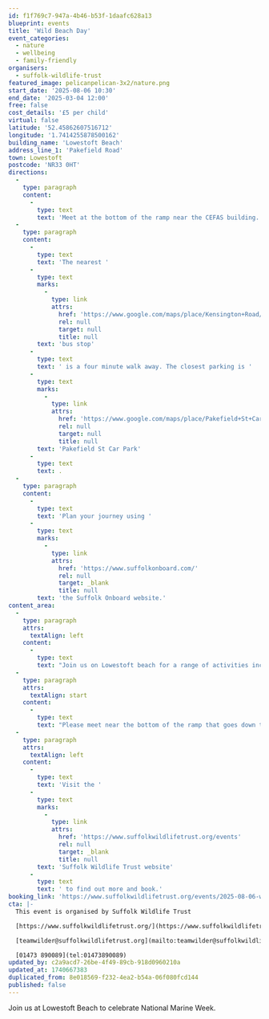 ```yaml
---
id: f1f769c7-947a-4b46-b53f-1daafc628a13
blueprint: events
title: 'Wild Beach Day'
event_categories:
  - nature
  - wellbeing
  - family-friendly
organisers:
  - suffolk-wildlife-trust
featured_image: pelicanpelican-3x2/nature.png
start_date: '2025-08-06 10:30'
end_date: '2025-03-04 12:00'
free: false
cost_details: '£5 per child'
virtual: false
latitude: '52.45862607516712'
longitude: '1.7414255878500162'
building_name: 'Lowestoft Beach'
address_line_1: 'Pakefield Road'
town: Lowestoft
postcode: 'NR33 0HT'
directions:
  -
    type: paragraph
    content:
      -
        type: text
        text: 'Meet at the bottom of the ramp near the CEFAS building.'
  -
    type: paragraph
    content:
      -
        type: text
        text: 'The nearest '
      -
        type: text
        marks:
          -
            type: link
            attrs:
              href: 'https://www.google.com/maps/place/Kensington+Road/@52.4701792,1.7247255,14z/data=!4m20!1m13!4m12!1m3!2m2!1d1.741415!2d52.458532!1m6!1m2!1s0x47da1a48b633310f:0x14471a920355260!2sKensington+Road,+Lowestoft+NR33+0DF!2m2!1d1.739339!2d52.459942!3e2!3m5!1s0x47da1a48b633310f:0x14471a920355260!8m2!3d52.459942!4d1.739339!16s%2Fg%2F1q67sk4x5?entry=ttu&g_ep=EgoyMDI1MDIyNC4wIKXMDSoASAFQAw%3D%3D'
              rel: null
              target: null
              title: null
        text: 'bus stop'
      -
        type: text
        text: ' is a four minute walk away. The closest parking is '
      -
        type: text
        marks:
          -
            type: link
            attrs:
              href: 'https://www.google.com/maps/place/Pakefield+St+Car+Park/@52.4572396,1.7325911,17.25z/data=!4m23!1m16!4m15!1m6!1m2!1s0x47da1a4971b973c9:0x2c84b33fec5a721b!2sKendal+Road,+Lowestoft+NR33+0PD!2m2!1d1.7355958!2d52.4583896!1m6!1m2!1s0x47da1a4994894eb3:0x507aba8852d97178!2sThe+Seagull,+19-75+Morton+Rd,+Pakefield,+Lowestoft+NR33+0JH!2m2!1d1.7356033!2d52.4566925!3e2!3m5!1s0x47da1b5e1c31d843:0x69c464699df856ce!8m2!3d52.4557954!4d1.7376769!16s%2Fg%2F11frs3mqjx'
              rel: null
              target: null
              title: null
        text: 'Pakefield St Car Park'
      -
        type: text
        text: .
  -
    type: paragraph
    content:
      -
        type: text
        text: 'Plan your journey using '
      -
        type: text
        marks:
          -
            type: link
            attrs:
              href: 'https://www.suffolkonboard.com/'
              rel: null
              target: _blank
              title: null
        text: 'the Suffolk Onboard website.'
content_area:
  -
    type: paragraph
    attrs:
      textAlign: left
    content:
      -
        type: text
        text: "Join us on Lowestoft beach for a range of activities including beach art, sand castle building and a beach clean.\_"
  -
    type: paragraph
    attrs:
      textAlign: start
    content:
      -
        type: text
        text: "Please meet near the bottom of the ramp that goes down to the beach near CEFAS. We will have gazebo set up for the activities so you will be able to spot us!\_"
  -
    type: paragraph
    attrs:
      textAlign: left
    content:
      -
        type: text
        text: 'Visit the '
      -
        type: text
        marks:
          -
            type: link
            attrs:
              href: 'https://www.suffolkwildlifetrust.org/events'
              rel: null
              target: _blank
              title: null
        text: 'Suffolk Wildlife Trust website'
      -
        type: text
        text: ' to find out more and book.'
booking_link: 'https://www.suffolkwildlifetrust.org/events/2025-08-06-wild-beach-day-lowestoft-beach-0'
cta: |-
  This event is organised by Suffolk Wildlife Trust

  [https://www.suffolkwildlifetrust.org/](https://www.suffolkwildlifetrust.org/)

  [teamwilder@suffolkwildlifetrust.org](mailto:teamwilder@suffolkwildlifetrust.org)

  [01473 890089](tel:01473890089)
updated_by: c2a9acd7-26be-4f49-89cb-918d0960210a
updated_at: 1740667383
duplicated_from: 8e018569-f232-4ea2-b54a-06f080fcd144
published: false
---
```

Join us at Lowestoft Beach to celebrate National Marine Week.